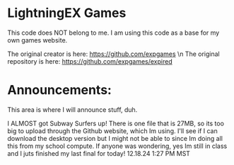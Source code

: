 # LightningEX Games
This code does NOT belong to me. I am using this code as a base for my own games website.

The original creator is here: https://github.com/expgames \n
The original repository is here: https://github.com/expgames/expired

# Announcements:
This area is where I will announce stuff, duh.

I ALMOST got Subway Surfers up! There is one file that is 27MB, so its too big to upload through the Github website, which Im using. I'll see if I can download the desktop version but I might not be able to since Im doing all this from my school compute. If anyone was wondering, yes Im still in class and I juts finished my last final for today!
12.18.24 
1:27 PM MST
